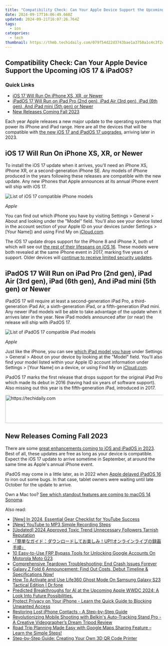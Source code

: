 ```yaml
---
title: "Compatibility Check: Can Your Apple Device Support the Upcoming iOS 17 & iPadOS?"
date: 2024-09-17T16:06:49.660Z
updated: 2024-09-21T16:07:26.764Z
tags:
  - ios
categories:
  - tech
thumbnail: https://thmb.techidaily.com/079f54d22d3743bae1a3750a1c4c3f2c075ed5c9348a795f5c9562ae265ccb3d.jpg
---
```


## Compatibility Check: Can Your Apple Device Support the Upcoming iOS 17 & iPadOS?

### Quick Links

* [iOS 17 Will Run On iPhone XS, XR, or Newer](https://extra-tips.techidaily.com/updated-brand-storytelling-through-the-eyes-of-customer-voices/)
* [iPadOS 17 Will Run on iPad Pro (2nd gen), iPad Air (3rd gen), iPad (6th gen), And iPad mini (5th gen) or Newer](https://www.howtogeek.com/897053/will-ios-17-and-ipados-run-on-my-iphone-or-ipad/#ipados-17-will-run-on-ipad-pro-2nd-gen-ipad-air-3rd-gen-ipad-6th-gen-and-ipad-mini-5th-gen-or-newer)
* [New Releases Coming Fall 2023](https://technical-tips.techidaily.com/the-comprehensive-walkthrough-of-using-vlc-with-apple-tv-for-all-kinds-of-media/)

 Each year Apple releases a new major update to the operating systems that power its iPhone and iPad range. Here are all the devices that will be compatible with [the new iOS 17 and iPadOS 17 upgrades](https://tech-haven.techidaily.com/assessing-data-protection-risks-in-using-chatgpt-technology/), arriving later in 2023.

##  iOS 17 Will Run On iPhone XS, XR, or Newer

 To install the iOS 17 update when it arrives, you'll need an iPhone XS, iPhone XR, or a second-generation iPhone SE. Any models of iPhone produced in the years following these releases are compatible with the new update. Any new iPhones that Apple announces at its annual iPhone event will ship with iOS 17.

![List of iOS 17 compatible iPhone models](https://static1.howtogeekimages.com/wordpress/wp-content/uploads/2023/06/ios_17_compatibility.png) 

_Apple_

 You can find out which iPhone you have by visiting Settings > General > About and looking under the "Model" field. You'll also see your device listed in the account section of your Apple ID on your devices (under Settings > \[Your Name\]) and using Find My on [iCloud.com](http://www.icloud.com).

 The iOS 17 update drops support for the iPhone 8 and iPhone X, both of which will see out [the rest of their lifespans on iOS 16](https://digital-screen-recording.techidaily.com/in-2024-pioneering-techniques-to-transform-your-obs-studio-projects/). These models were both revealed at the same iPhone event in 2017, marking five years of support. Older devices will [continue to receive limited security updates](https://extra-approaches.techidaily.com/new-picshot-your-go-to-tool-for-hassle-free-collage-crafting/).

##  iPadOS 17 Will Run on iPad Pro (2nd gen), iPad Air (3rd gen), iPad (6th gen), And iPad mini (5th gen) or Newer

 iPadOS 17 will require at least a second-generation iPad Pro, a third-generation iPad Air, a sixth-generation iPad, or a fifth-generation iPad mini. Any newer iPad models will be able to take advantage of the update when it arrives later in the year. New iPad models announced after (or near) the release will ship with iPadOS 17.

![List of iPadOS 17 compatible iPad models](https://static1.howtogeekimages.com/wordpress/wp-content/uploads/2023/06/ipadOS_17_compatibility.png) 

_Apple_

 Just like the iPhone, you can see [which iPad model you have](https://video-screen-grab.techidaily.com/new-in-2024-rhythmreview-music-and-dialogue-analysis/) under Settings > General > About on your device by looking at the "Model" field. You'll also find your model listed within your Apple ID account information under Settings > \[Your Name\] on a device, or using Find My on [iCloud.com](http://www.icloud.com).

 iPadOS 17 marks the first release that drops support for the original iPad Pro which made its debut in 2016 (having had six years of software support). Also missing out this year is the fifth-generation iPad, introduced in 2017.

<!-- affiliate ads begin -->
<a href="https://appsumo.8odi.net/c/5597632/2049382/7443" target="_top" id="2049382">
  <img src="//a.impactradius-go.com/display-ad/7443-2049382" border="0" alt="https://techidaily.com" width="728" height="90"/>
</a>
<img height="0" width="0" src="https://appsumo.8odi.net/i/5597632/2049382/7443" style="position:absolute;visibility:hidden;" border="0" />
<!-- affiliate ads end -->

##  New Releases Coming Fall 2023

 There are some [great enhancements coming to iOS and iPadOS in 2023](https://tech-haven.techidaily.com/assessing-data-protection-risks-in-using-chatgpt-technology/). Best of all, these updates are free as long as your device is compatible. Expect the iOS 17 update to arrive sometime in September, at around the same time as Apple's annual iPhone event.

 iPadOS may come in a little later, as in 2022 when [Apple delayed iPadOS 16](https://screen-mirror.techidaily.com/in-2024-recommended-best-applications-for-mirroring-your-samsung-galaxy-a05s-screen-drfone-by-drfone-android/) to iron out some bugs. In that case, tablet owners were waiting until late October for the update to arrive.

 Own a Mac too? [See which standout features are coming to macOS 14 Sonoma](https://unlock-android.techidaily.com/in-2024-how-to-remove-screen-lock-pin-on-itel-a60s-like-a-pro-5-easy-ways-by-drfone-android/).

<ins class="adsbygoogle"
     style="display:block"
     data-ad-format="autorelaxed"
     data-ad-client="ca-pub-7571918770474297"
     data-ad-slot="1223367746"></ins>

<ins class="adsbygoogle"
     style="display:block"
     data-ad-client="ca-pub-7571918770474297"
     data-ad-slot="8358498916"
     data-ad-format="auto"
     data-full-width-responsive="true"></ins>

<span class="atpl-alsoreadstyle">Also read:</span>
<div><ul>
<li><a href="https://facebook-video-footage.techidaily.com/new-in-2024-essential-gear-checklist-for-youtube-success/"><u>[New] In 2024, Essential Gear Checklist for YouTube Success</u></a></li>
<li><a href="https://facebook-video-share.techidaily.com/new-youtube-to-mp3-simple-recording-steps/"><u>[New] YouTube to MP3 Simple Recording Steps</u></a></li>
<li><a href="https://instagram-video-recordings.techidaily.com/updated-2024-approved-toxic-trend-unnecessary-followers-tarnish-reputation/"><u>[Updated] 2024 Approved Toxic Trend Unnecessary Followers Tarnish Reputation</u></a></li>
<li><a href="https://tech-revival.techidaily.com/up/"><u>「簡単なガイド：ダウンロードしてお楽しみ！UP!!オンラインライブの録画手順」</u></a></li>
<li><a href="https://android-unlock.techidaily.com/10-easy-to-use-frp-bypass-tools-for-unlocking-google-accounts-on-motorola-moto-g23-by-drfone-android/"><u>10 Easy-to-Use FRP Bypass Tools for Unlocking Google Accounts On Motorola Moto G23</u></a></li>
<li><a href="https://win-answers.techidaily.com/1723002667642-comprehensive-teardown-troubleshooting-end-crash-issues-forever/"><u>Comprehensive Teardown Troubleshooting: End Crash Issues Forever</u></a></li>
<li><a href="https://techtrends.techidaily.com/1722883371246-galaxy-z-fold-6-announcement-find-out-costs-debut-timeline-and-specifications-now/"><u>Galaxy Z Fold 6 Announcement: Find Out Costs, Debut Timeline & Specifications Now!</u></a></li>
<li><a href="https://location-social.techidaily.com/how-to-activate-and-use-life360-ghost-mode-on-samsung-galaxy-s23-tactical-edition-drfone-by-drfone-virtual-android/"><u>How To Activate and Use Life360 Ghost Mode On Samsung Galaxy S23 Tactical Edition | Dr.fone</u></a></li>
<li><a href="https://os-tips.techidaily.com/predicted-breakthroughs-for-ai-at-the-upcoming-apple-wwdc-2024-a-look-into-future-possibilities/"><u>Predicted Breakthroughs for AI at the Upcoming Apple WWDC 2024: A Look Into Future Possibilities.</u></a></li>
<li><a href="https://os-tips.techidaily.com/protect-privacy-on-your-iphone-learn-the-quick-guide-to-blocking-unwanted-access/"><u>Protect Privacy on Your iPhone - Learn the Quick Guide to Blocking Unwanted Access</u></a></li>
<li><a href="https://os-tips.techidaily.com/restoring-lost-iphone-contacts-a-step-by-step-guide/"><u>Restoring Lost iPhone Contacts - A Step-by-Step Guide</u></a></li>
<li><a href="https://os-tips.techidaily.com/revolutionizing-mobile-shooting-with-belkins-auto-tracking-stand-pro-a-creative-videographers-dream-tripod-review/"><u>Revolutionizing Mobile Shooting with Belkin's Auto-Tracking Stand Pro - A Creative Videographer’s Dream Tripod Review</u></a></li>
<li><a href="https://os-tips.techidaily.com/road-trip-planning-made-easy-with-google-maps-sharing-feature-learn-the-simple-steps/"><u>Road Trip Planning Made Easy with Google Maps Sharing Feature – Learn the Simple Steps!</u></a></li>
<li><a href="https://hardware-tips.techidaily.com/step-by-step-guide-creating-your-own-3d-qr-code-printer/"><u>Step-by-Step Guide: Creating Your Own 3D QR Code Printer</u></a></li>
</ul></div>

